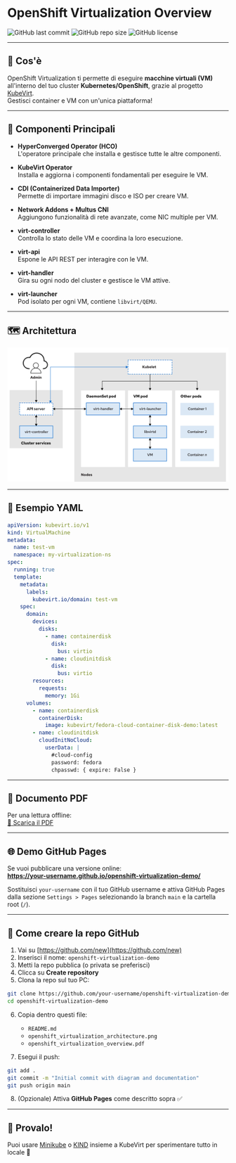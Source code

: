
# OpenShift Virtualization Overview

![GitHub last commit](https://img.shields.io/github/last-commit/your-username/openshift-virtualization-demo?style=flat-square)
![GitHub repo size](https://img.shields.io/github/repo-size/your-username/openshift-virtualization-demo?style=flat-square)
![GitHub license](https://img.shields.io/github/license/your-username/openshift-virtualization-demo?style=flat-square)

---

## 📌 Cos'è

OpenShift Virtualization ti permette di eseguire **macchine virtuali (VM)** all'interno del tuo cluster **Kubernetes/OpenShift**, grazie al progetto [KubeVirt](https://kubevirt.io/).  
Gestisci container e VM con un'unica piattaforma!

---

## 🧱 Componenti Principali

- **HyperConverged Operator (HCO)**  
  L'operatore principale che installa e gestisce tutte le altre componenti.

- **KubeVirt Operator**  
  Installa e aggiorna i componenti fondamentali per eseguire le VM.

- **CDI (Containerized Data Importer)**  
  Permette di importare immagini disco e ISO per creare VM.

- **Network Addons + Multus CNI**  
  Aggiungono funzionalità di rete avanzate, come NIC multiple per VM.

- **virt-controller**  
  Controlla lo stato delle VM e coordina la loro esecuzione.

- **virt-api**  
  Espone le API REST per interagire con le VM.

- **virt-handler**  
  Gira su ogni nodo del cluster e gestisce le VM attive.

- **virt-launcher**  
  Pod isolato per ogni VM, contiene `libvirt/QEMU`.

---

## 🗺️ Architettura

![OpenShift Virtualization Architecture](openshift_virtualization_architecture.png)

---

## 🧾 Esempio YAML

```yaml
apiVersion: kubevirt.io/v1
kind: VirtualMachine
metadata:
  name: test-vm
  namespace: my-virtualization-ns
spec:
  running: true
  template:
    metadata:
      labels:
        kubevirt.io/domain: test-vm
    spec:
      domain:
        devices:
          disks:
            - name: containerdisk
              disk:
                bus: virtio
            - name: cloudinitdisk
              disk:
                bus: virtio
        resources:
          requests:
            memory: 1Gi
      volumes:
        - name: containerdisk
          containerDisk:
            image: kubevirt/fedora-cloud-container-disk-demo:latest
        - name: cloudinitdisk
          cloudInitNoCloud:
            userData: |
              #cloud-config
              password: fedora
              chpasswd: { expire: False }
```

---

## 📘 Documento PDF

Per una lettura offline:  
[📄 Scarica il PDF](openshift_virtualization_overview.pdf)

---

## 🌐 Demo GitHub Pages

Se vuoi pubblicare una versione online:  
**https://your-username.github.io/openshift-virtualization-demo/**

Sostituisci `your-username` con il tuo GitHub username e attiva GitHub Pages dalla sezione `Settings > Pages` selezionando la branch `main` e la cartella root (`/`).

---

## 🚀 Come creare la repo GitHub

1. Vai su [https://github.com/new](https://github.com/new)
2. Inserisci il nome: `openshift-virtualization-demo`
3. Metti la repo pubblica (o privata se preferisci)
4. Clicca su **Create repository**
5. Clona la repo sul tuo PC:

```bash
git clone https://github.com/your-username/openshift-virtualization-demo.git
cd openshift-virtualization-demo
```

6. Copia dentro questi file:
   - `README.md`
   - `openshift_virtualization_architecture.png`
   - `openshift_virtualization_overview.pdf`

7. Esegui il push:

```bash
git add .
git commit -m "Initial commit with diagram and documentation"
git push origin main
```

8. (Opzionale) Attiva **GitHub Pages** come descritto sopra ✅

---

## 🧪 Provalo!

Puoi usare [Minikube](https://minikube.sigs.k8s.io/) o [KIND](https://kind.sigs.k8s.io/) insieme a KubeVirt per sperimentare tutto in locale 🚀
